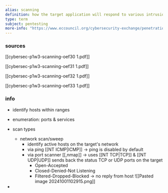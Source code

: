 ```yaml
---
alias: scanning
definition: how the target application will respond to various intrusion attempts
type: term
subject: pentesting
more-info: "https://www.eccouncil.org/cybersecurity-exchange/penetration-testing/penetration-testing-phases/"
---
```


### sources

[[cybersec-p1w3-scanning-oef30 1.pdf]]

[[cybersec-p1w3-scanning-oef31 1.pdf]]

[[cybersec-p1w3-scanning-oef32 1.pdf]]

[[cybersec-p1w3-scanning-oef33 1.pdf]]

### info

- identify hosts within ranges
- enumeration: ports & services
- scan types
	- network scan/sweep
		- identify active hosts on the target's network
		- via ping [[NT ICMP|ICMP]] -> ping is disabled by default
		- via port scanner [[,nmap]] -> uses [[NT TCP|TCP]] & [[NT UDP|UDP]]
			sends back the status TCP or UDP ports on the target
			- Open-Accepted
			- Closed-Denied-Not Listening
			- Filtered-Dropped-Blocked -> no reply from host
![[Pasted image 20241001102915.png]]			  

- 